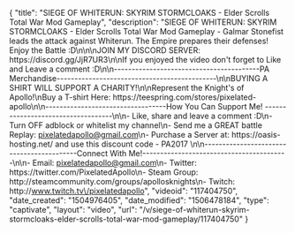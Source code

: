 {
    "title": "SIEGE OF WHITERUN: SKYRIM STORMCLOAKS - Elder Scrolls Total War Mod Gameplay",
    "description": "SIEGE OF WHITERUN: SKYRIM STORMCLOAKS - Elder Scrolls Total War Mod Gameplay - Galmar Stonefist leads the attack against Whiterun. The Empire prepares their defenses! Enjoy the Battle :D\n\n\nJOIN MY DISCORD SERVER: https:\/\/discord.gg\/JjR7UR3\n\nIf you enjoyed the video don't forget to Like and Leave a comment :D\n\n-----------------------------------------PA Merchandise---------------------------------------------\n\nBUYING A SHIRT WILL SUPPORT A CHARITY!\n\nRepresent the Knight's of Apollo!\nBuy a T-shirt Here: https:\/\/teespring.com\/stores\/pixelated-apollo\n\n----------------------------------How You Can Support Me! -----------------------------------\n\n- Like, share and leave a comment :D\n- Turn OFF adblock or whitelist my channel\n- Send me a GREAT battle Replay: pixelatedapollo@gmail.com\n- Purchase a Server at: https:\/\/oasis-hosting.net\/ and use this discount code - PA2017 \n\n------------------------------------------Connect With Me!-----------------------------------------\n\n- Email: pixelatedapollo@gmail.com\n- Twitter: https:\/\/twitter.com\/PixelatedApollo\n- Steam Group:  http:\/\/steamcommunity.com\/groups\/apollosknights\n- Twitch: http:\/\/www.twitch.tv\/pixelatedapollo",
    "videoid": "117404750",
    "date_created": "1504976405",
    "date_modified": "1506478184",
    "type": "captivate",
    "layout": "video",
    "url": "\/v\/siege-of-whiterun-skyrim-stormcloaks-elder-scrolls-total-war-mod-gameplay\/117404750"
}